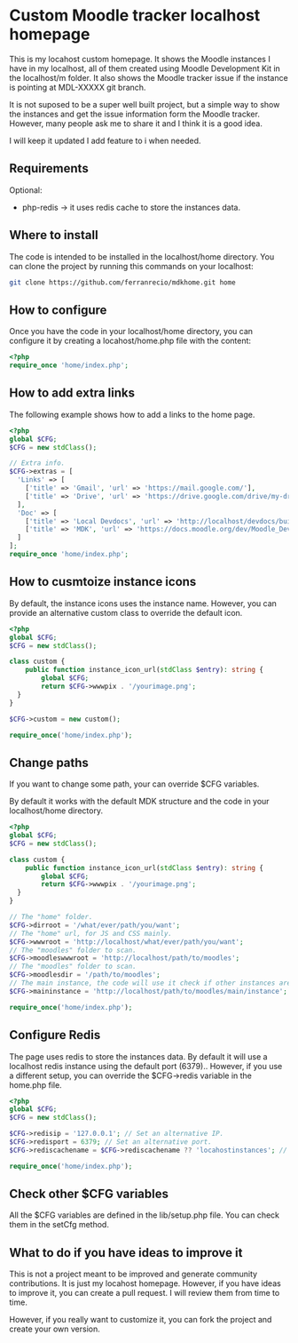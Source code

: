 # Custom Moodle tracker localhost homepage

This is my locahost custom homepage. It shows the Moodle instances I have in my localhost,
all of them created using Moodle Development Kit in the localhost/m folder. It also shows
the Moodle tracker issue if the instance is pointing at MDL-XXXXX git branch.

It is not suposed to be a super well built project, but a simple way to show the instances
and get the issue information form the Moodle tracker. However, many people ask me to share it
and I think it is a good idea.

I will keep it updated I add feature to i when needed.

## Requirements

Optional:

- php-redis -> it uses redis cache to store the instances data.

## Where to install

The code is intended to be installed in the localhost/home directory.
You can clone the project by running this commands on your localhost:

```bash
git clone https://github.com/ferranrecio/mdkhome.git home
```

## How to configure

Once you have the code in your localhost/home directory, you can configure
it by creating a locahost/home.php file with the content:

```php
<?php
require_once 'home/index.php';
```

## How to add extra links

The following example shows how to add a links to the home page.

```php
<?php
global $CFG;
$CFG = new stdClass();

// Extra info.
$CFG->extras = [
  'Links' => [
    ['title' => 'Gmail', 'url' => 'https://mail.google.com/'],
    ['title' => 'Drive', 'url' => 'https://drive.google.com/drive/my-drive'],
  ],
  'Doc' => [
    ['title' => 'Local Devdocs', 'url' => 'http://localhost/devdocs/build/'],
    ['title' => 'MDK', 'url' => 'https://docs.moodle.org/dev/Moodle_Development_kit'],
  ]
];
require_once 'home/index.php';
```

## How to cusmtoize instance icons

By default, the instance icons uses the instance name. However, you can provide
an alternative custom class to override the default icon.

```php
<?php
global $CFG;
$CFG = new stdClass();

class custom {
    public function instance_icon_url(stdClass $entry): string {
        global $CFG;
        return $CFG->wwwpix . '/yourimage.png';
  }
}

$CFG->custom = new custom();

require_once('home/index.php');
```

## Change paths

If you want to change some path, your can override $CFG variables.

By default it works with the default MDK structure and the code in your
localhost/home directory.

```php
<?php
global $CFG;
$CFG = new stdClass();

class custom {
    public function instance_icon_url(stdClass $entry): string {
        global $CFG;
        return $CFG->wwwpix . '/yourimage.png';
  }
}

// The "home" folder.
$CFG->dirroot = '/what/ever/path/you/want';
// The "home" url, for JS and CSS mainly.
$CFG->wwwroot = 'http://localhost/what/ever/path/you/want';
// The "moodles" folder to scan.
$CFG->moodleswwwroot = 'http://localhost/path/to/moodles';
// The "moodles" folder to scan.
$CFG->moodlesdir = '/path/to/moodles';
// The main instance, the code will use it check if other instances are updated.
$CFG->maininstance = 'http://localhost/path/to/moodles/main/instance';

require_once('home/index.php');
```

## Configure Redis

The page uses redis to store the instances data. By default it will use a localhost
redis instance using the default port (6379).. However, if you use a different
setup, you can override the $CFG->redis variable in the home.php file.

```php
<?php
global $CFG;
$CFG = new stdClass();

$CFG->redisip = '127.0.0.1'; // Set an alternative IP.
$CFG->redisport = 6379; // Set an alternative port.
$CFG->rediscachename = $CFG->rediscachename ?? 'locahostinstances'; // Change the entry name if you want.

require_once('home/index.php');
```

## Check other $CFG variables

All the $CFG variables are defined in the lib/setup.php file. You can check them
in the setCfg method.

## What to do if you have ideas to improve it

This is not a project meant to be improved and generate community contributions. It is just
my locahost homepage. However, if you have ideas to improve it, you can create a pull request.
I will review them from time to time.

However, if you really want to customize it, you can fork the project and create your own
version.
